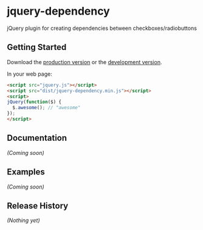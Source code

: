 # jquery-dependency

 jQuery plugin for creating dependencies between checkboxes/radiobuttons

## Getting Started

Download the [production version][min] or the [development version][max].

[min]: https://raw.github.com/mokkabonna/jquery-jquery-dependency/master/dist/jquery.jquery-dependency.min.js
[max]: https://raw.github.com/mokkabonna/jquery-jquery-dependency/master/dist/jquery.jquery-dependency.js

In your web page:

```html
<script src="jquery.js"></script>
<script src="dist/jquery-dependency.min.js"></script>
<script>
jQuery(function($) {
  $.awesome(); // "awesome"
});
</script>
```

## Documentation
_(Coming soon)_

## Examples
_(Coming soon)_

## Release History
_(Nothing yet)_
